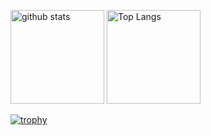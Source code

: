
<p align="left"> 
  <img alt="github stats" height="150px" src="https://github-readme-stats.vercel.app/api?username=Chronona&count_private=true&show_icons=true&show_icons=true&theme=onedark" />
  <img alt="Top Langs" height="150px" src="https://github-readme-stats.vercel.app/api/top-langs/?username=Chronona&layout=compact&count_private=true&show_icons=true&theme=onedark" />
</p>

[![trophy](https://github-profile-trophy.vercel.app/?username=Chronona&theme=onedark&column=4
)](https://github.com/ryo-ma/github-profile-trophy)


